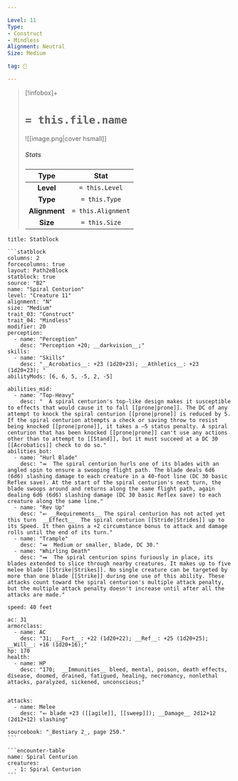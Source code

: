 ```yaml
---

Level: 11
Type:
- Construct
- Mindless
Alignment: Neutral
Size: Medium

tag: 👹

---
```


> [!infobox]+
> #  `= this.file.name`
> ![[image.png|cover hsmall]]
> ##### Stats
> Type | Stat |
> :---:|:---:|
> **Level** | `= this.Level` |
> **Type** | `= this.Type` |
> **Alignment** | `= this.Alignment` |
> **Size** | `= this.Size` |



````ad-info
title: Statblock

```statblock
columns: 2
forcecolumns: true
layout: Path2eBlock
statblock: true
source: "B2"
name: "Spiral Centurion"
level: "Creature 11"
alignment: "N"
size: "Medium"
trait_03: "Construct"
trait_04: "Mindless"
modifier: 20
perception:
  - name: "Perception"
    desc: "Perception +20; __darkvision__;"
skills:
  - name: "Skills"
    desc: "__Acrobatics__: +23 (1d20+23); __Athletics__: +23 (1d20+23); "
abilityMods: [6, 6, 5, -5, 2, -5]

abilities_mid:
  - name: "Top-Heavy"
    desc: "  A spiral centurion's top-like design makes it susceptible to effects that would cause it to fall [[prone|prone]]. The DC of any attempt to knock the spiral centurion [[prone|prone]] is reduced by 5. If the spiral centurion attempts a check or saving throw to resist being knocked [[prone|prone]], it takes a –5 status penalty. A spiral centurion that has been knocked [[prone|prone]] can't use any actions other than to attempt to [[Stand]], but it must succeed at a DC 30 [[Acrobatics]] check to do so."
abilities_bot:
  - name: "Hurl Blade"
    desc: "⬺  The spiral centurion hurls one of its blades with an angled spin to ensure a swooping flight path. The blade deals 6d6 (6d6) slashing damage to each creature in a 40-foot line (DC 30 basic Reflex save). At the start of the spiral centurion's next turn, the blade swoops around and returns along the same flight path, again dealing 6d6 (6d6) slashing damage (DC 30 basic Reflex save) to each creature along the same line."
  - name: "Rev Up"
    desc: "⬻ __Requirements__ The spiral centurion has not acted yet this turn  __Effect__  The spiral centurion [[Stride|Strides]] up to its Speed. It then gains a +2 circumstance bonus to attack and damage rolls until the end of its turn."
  - name: "Trample"
    desc: "⬽  Medium or smaller, blade, DC 30."
  - name: "Whirling Death"
    desc: "⬽  The spiral centurion spins furiously in place, its blades extended to slice through nearby creatures. It makes up to five melee blade [[Strike|Strikes]]. No single creature can be targeted by more than one blade [[Strike]] during one use of this ability. These attacks count toward the spiral centurion's multiple attack penalty, but the multiple attack penalty doesn't increase until after all the attacks are made."

speed: 40 feet

ac: 31
armorclass:
  - name: AC
    desc: "31; __Fort__: +22 (1d20+22); __Ref__: +25 (1d20+25); __Will__: +16 (1d20+16);"
hp: 170
health:
  - name: HP
    desc: "170;  __Immunities__ bleed, mental, poison, death effects, disease, doomed, drained, fatigued, healing, necromancy, nonlethal attacks, paralyzed, sickened, unconscious;"


attacks:
  - name: Melee
    desc: "⬻ blade +23 ([[agile]], [[sweep]]); __Damage__ 2d12+12 (2d12+12) slashing"

sourcebook: "_Bestiary 2_, page 250."
```

```encounter-table
name: Spiral Centurion
creatures:
  - 1: Spiral Centurion
```

````


